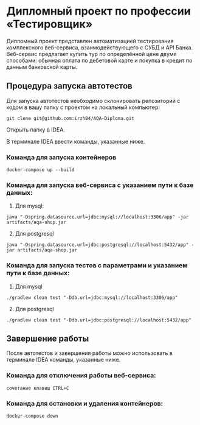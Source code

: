 # Дипломный проект по профессии «Тестировщик»

Дипломный проект представлен автоматизацией тестирования комплексного веб-сервиса, взаимодействующего с СУБД и API Банка. Веб-сервис предлагает купить тур по определённой цене двумя способами: обычная оплата по дебетовой карте и покупка в кредит по данным банковской карты. 

## Процедура запуска автотестов 

Для запуска автотестов необходимо склонировать репозиторий с кодом в вашу папку с проектом на локальный компьютер:

`git clone git@github.com:irzh84/AQA-Diploma.git`

Открыть папку в IDEA.

В терминале IDEA ввести команды, указанные ниже. 
             
### Команда для запуска контейнеров  

`docker-compose up --build`

### Команда для запуска веб-сервиса с указанием пути к базе данных: 

1. Для mysql:

`java "-Dspring.datasource.url=jdbc:mysql://localhost:3306/app" -jar artifacts/aqa-shop.jar`
   
2. Для postgresql

`java "-Dspring.datasource.url=jdbc:postgresql://localhost:5432/app" -jar artifacts/aqa-shop.jar`

### Команда для запуска тестов с параметрами и указанием пути к базе данных: 

1. Для mysql

`./gradlew clean test "-Ddb.url=jdbc:mysql://localhost:3306/app"`

2. Для postgresql

`./gradlew clean test "-Ddb.url=jdbc:postgresql://localhost:5432/app"` 

## Завершение работы

После автотестов и завершения работы можно использовать в терминале IDEA команды, указанные ниже.

### Команда для отключения работы веб-сервиса:

`сочетание клавиш CTRL+C`

### Команда для остановки и удаления контейнеров: 

`docker-compose down`
